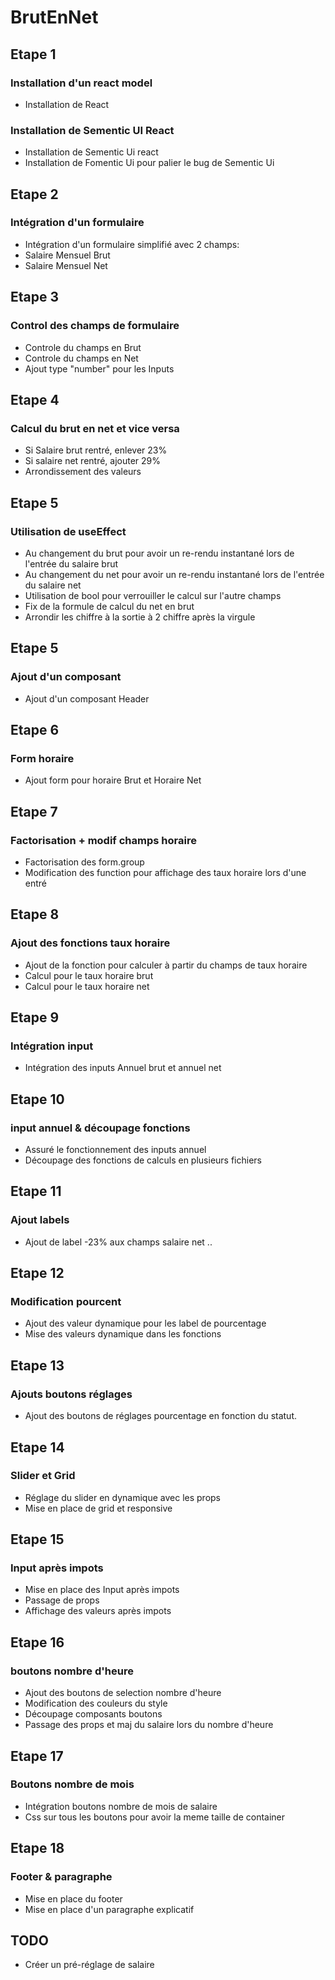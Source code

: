 # BrutEnNet

## Etape 1

### Installation d'un react model

- Installation de React

### Installation de Sementic UI React

- Installation de Sementic Ui react
- Installation de Fomentic Ui pour palier le bug de Sementic Ui

## Etape 2

### Intégration d'un formulaire

- Intégration d'un formulaire simplifié avec 2 champs:
 - Salaire Mensuel Brut
 - Salaire Mensuel Net

## Etape 3

### Control des champs de formulaire

- Controle du champs en Brut
- Controle du champs en Net
- Ajout type "number" pour les Inputs

## Etape 4

### Calcul du brut en net et vice versa

- Si Salaire brut rentré, enlever 23%
- Si salaire net rentré, ajouter 29%
- Arrondissement des valeurs

## Etape 5

### Utilisation de useEffect 

- Au changement du brut pour avoir un re-rendu instantané lors de l'entrée du salaire brut
- Au changement du net pour avoir un re-rendu instantané lors de l'entrée du salaire net
- Utilisation de bool pour verrouiller le calcul sur l'autre champs
- Fix de la formule de calcul du net en brut
- Arrondir les chiffre à la sortie à 2 chiffre après la virgule

## Etape 5

### Ajout d'un composant

- Ajout d'un composant Header

## Etape 6

### Form horaire

- Ajout form pour horaire Brut et Horaire Net

## Etape 7

### Factorisation + modif champs horaire

- Factorisation des form.group 
- Modification des function pour affichage des taux horaire lors d'une entré

## Etape 8

### Ajout des fonctions taux horaire

- Ajout de la fonction pour calculer à partir du champs de taux horaire
- Calcul pour le taux horaire brut
- Calcul pour le taux horaire net

## Etape 9

### Intégration input

- Intégration des inputs Annuel brut et annuel net


## Etape 10

### input annuel & découpage fonctions

- Assuré le fonctionnement des inputs annuel
- Découpage des fonctions de calculs en plusieurs fichiers

## Etape 11

### Ajout labels

- Ajout de label -23% aux champs salaire net ..

## Etape 12

### Modification pourcent

- Ajout des valeur dynamique pour les label de pourcentage
- Mise des valeurs dynamique dans les fonctions

## Etape 13

### Ajouts boutons réglages

- Ajout des boutons de réglages pourcentage en fonction du statut.

## Etape 14

### Slider et Grid

- Réglage du slider en dynamique avec les props
- Mise en place de grid et responsive

## Etape 15

### Input après impots

- Mise en place des Input après impots
- Passage de props
- Affichage des valeurs après impots

## Etape 16

### boutons nombre d'heure

- Ajout des boutons de selection nombre d'heure
- Modification des couleurs du style
- Découpage composants boutons
- Passage des props et maj du salaire lors du nombre d'heure

## Etape 17

### Boutons nombre de mois

- Intégration boutons nombre de mois de salaire
- Css sur tous les boutons pour avoir la meme taille de container

## Etape 18

### Footer & paragraphe

- Mise en place du footer
- Mise en place d'un paragraphe explicatif


## TODO 

- Créer un pré-réglage de salaire


